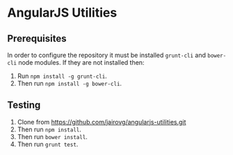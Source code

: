 # AngularJS Utilities

## Prerequisites

In order to configure the repository it must be installed `grunt-cli` and `bower-cli` node modules. If they are not
installed then:

1. Run `npm install -g grunt-cli`.
2. Then run `npm install -g bower-cli`.

## Testing

1. Clone from https://github.com/jairovg/angularjs-utilities.git
2. Then run `npm install`.
3. Then run `bower install`.
4. Then run `grunt test`.